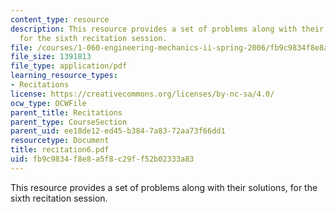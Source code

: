 ```yaml
---
content_type: resource
description: This resource provides a set of problems along with their solutions,
  for the sixth recitation session.
file: /courses/1-060-engineering-mechanics-ii-spring-2006/fb9c9834f8e8a5f8c29ff52b02333a83_recitation6.pdf
file_size: 1391813
file_type: application/pdf
learning_resource_types:
- Recitations
license: https://creativecommons.org/licenses/by-nc-sa/4.0/
ocw_type: OCWFile
parent_title: Recitations
parent_type: CourseSection
parent_uid: ee18de12-ed45-b384-7a83-72aa73f66dd1
resourcetype: Document
title: recitation6.pdf
uid: fb9c9834-f8e8-a5f8-c29f-f52b02333a83
---
```

This resource provides a set of problems along with their solutions, for the sixth recitation session.